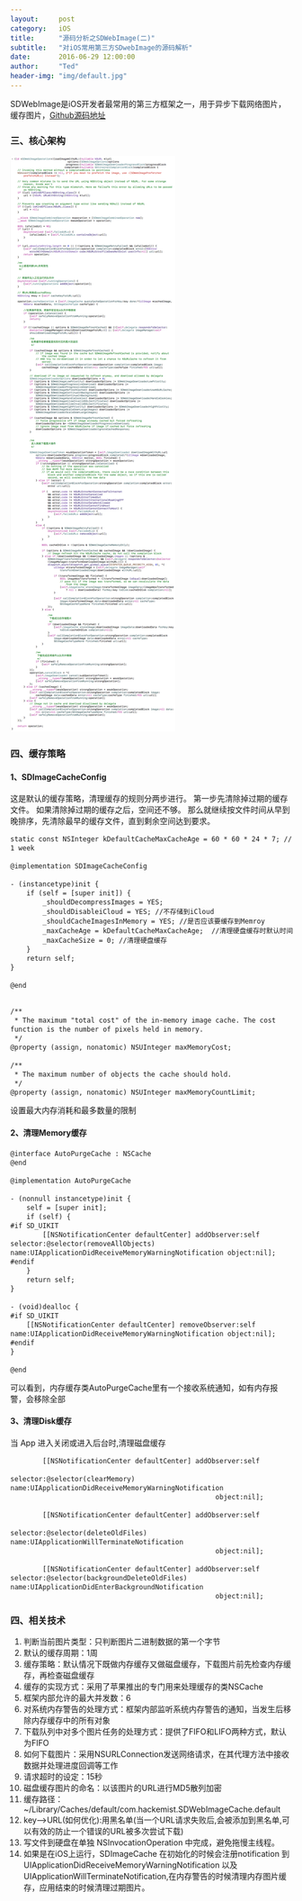 ```yaml
---
layout:     post
category:   iOS
title:      "源码分析之SDWebImage(二)"
subtitle:   "对iOS常用第三方SDwebImage的源码解析"
date:       2016-06-29 12:00:00
author:     "Ted"
header-img: "img/default.jpg"
---
```


SDWebImage是iOS开发者最常用的第三方框架之一，用于异步下载网络图片，缓存图片，[Github源码地址](https://github.com/rs/SDWebImage)

### 三、核心架构

![](/img/SDWebImage/00.png)

### 四、缓存策略

#### 1、SDImageCacheConfig

这是默认的缓存策略，清理缓存的规则分两步进行。 第一步先清除掉过期的缓存文件。 如果清除掉过期的缓存之后，空间还不够。 那么就继续按文件时间从早到晚排序，先清除最早的缓存文件，直到剩余空间达到要求。

```
static const NSInteger kDefaultCacheMaxCacheAge = 60 * 60 * 24 * 7; // 1 week

@implementation SDImageCacheConfig

- (instancetype)init {
    if (self = [super init]) {
        _shouldDecompressImages = YES; 
        _shouldDisableiCloud = YES; //不存储到iCloud
        _shouldCacheImagesInMemory = YES; //是否应该要缓存到Memroy
        _maxCacheAge = kDefaultCacheMaxCacheAge;  //清理硬盘缓存时默认时间
        _maxCacheSize = 0; //清理硬盘缓存
    }
    return self;
}

@end
```

```

/**
 * The maximum "total cost" of the in-memory image cache. The cost function is the number of pixels held in memory.
 */
@property (assign, nonatomic) NSUInteger maxMemoryCost;

/**
 * The maximum number of objects the cache should hold.
 */
@property (assign, nonatomic) NSUInteger maxMemoryCountLimit;
```

设置最大内存消耗和最多数量的限制

#### 2、清理Memory缓存

```
@interface AutoPurgeCache : NSCache
@end

@implementation AutoPurgeCache

- (nonnull instancetype)init {
    self = [super init];
    if (self) {
#if SD_UIKIT
        [[NSNotificationCenter defaultCenter] addObserver:self selector:@selector(removeAllObjects) name:UIApplicationDidReceiveMemoryWarningNotification object:nil];
#endif
    }
    return self;
}

- (void)dealloc {
#if SD_UIKIT
    [[NSNotificationCenter defaultCenter] removeObserver:self name:UIApplicationDidReceiveMemoryWarningNotification object:nil];
#endif
}

@end
```

可以看到，内存缓存类AutoPurgeCache里有一个接收系统通知，如有内存报警，会移除全部

#### 3、清理Disk缓存

当 App 进入关闭或进入后台时,清理磁盘缓存

```
        [[NSNotificationCenter defaultCenter] addObserver:self
                                                 selector:@selector(clearMemory)                                                    name:UIApplicationDidReceiveMemoryWarningNotification
                                                   object:nil];

        [[NSNotificationCenter defaultCenter] addObserver:self
                                                 selector:@selector(deleteOldFiles)                                                     name:UIApplicationWillTerminateNotification
                                                   object:nil];

        [[NSNotificationCenter defaultCenter] addObserver:self                                                selector:@selector(backgroundDeleteOldFiles)                                                    name:UIApplicationDidEnterBackgroundNotification
                                                   object:nil];
```



### 四、相关技术

1. 判断当前图片类型：只判断图片二进制数据的第一个字节
2. 默认的缓存周期：1周
3. 缓存策略：默认情况下既做内存缓存又做磁盘缓存，下载图片前先检查内存缓存，再检查磁盘缓存
4. 缓存的实现方式：采用了苹果推出的专门用来处理缓存的类NSCache
5. 框架内部允许的最大并发数：6
6. 对系统内存警告的处理方式：框架内部监听系统内存警告的通知，当发生后移除内存缓存中的所有对象
7. 下载队列中对多个图片任务的处理方式：提供了FIFO和LIFO两种方式，默认为FIFO
8. 如何下载图片：采用NSURLConnection发送网络请求，在其代理方法中接收数据并处理进度回调等工作
9. 请求超时的设定：15秒
10. 磁盘缓存图片的命名：以该图片的URL进行MD5散列加密
11. 缓存路径：~/Library/Caches/default/com.hackemist.SDWebImageCache.default
12. key—–>URL(如何优化):用黑名单(当一个URL请求失败后,会被添加到黑名单,可以有效的防止一个错误的URL被多次尝试下载)
13. 写文件到硬盘在单独 NSInvocationOperation 中完成，避免拖慢主线程。
14. 如果是在iOS上运行，SDImageCache 在初始化的时候会注册notification 到 UIApplicationDidReceiveMemoryWarningNotification 以及  UIApplicationWillTerminateNotification,在内存警告的时候清理内存图片缓存，应用结束的时候清理过期图片。